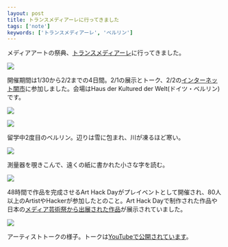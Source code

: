 ```yaml
---
layout: post
title: トランスメディアーレに行ってきました
tags: ['note']
keywords: ['トランスメディアーレ', 'ベルリン']
---
```


メディアアートの祭典、[トランスメディアーレ](http://www.transmediale.de/)に行ってきました。

![ ](/img/blog_transmediale01.jpg)

開催期間は1/30から2/2までの4日間。2/1の展示とトーク、2/2の[インターネット闇市](/jp/posts/internet-black-market/)に参加しました。会場はHaus der Kultured der Welt(ドイツ・ベルリン)です。

![ ](/img/blog_transmediale02.jpg)

![ ](/img/blog_transmediale03.jpg)

留学中2度目のベルリン。辺りは雪に包まれ、川が凍るほど寒い。

![ ](/img/blog_transmediale11.jpg)

測量器を覗きこんで、遠くの紙に書かれた小さな字を読む。

![ ](/img/blog_transmediale12.jpg)

48時間で作品を完成させるArt Hack Dayがプレイベントとして開催され、80人以上のArtistやHackerが参加したとのこと。Art Hack Dayで制作された作品や日本の[メディア芸術祭から出展された作品](http://jmaf-promote.jp/global/18.html)が展示されていました。

![ ](/img/blog_transmediale21.jpg)

アーティストトークの様子。トークは[YouTubeで公開されています](https://www.youtube.com/channel/UC3enqTa8dIP9YhhMqNWZZ1A)。
